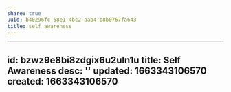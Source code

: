 ```yaml
---
share: true
uuid: b40296fc-58e1-4bc2-aab4-b8b0767fa643
title: self awareness
---
```

---
id: bzwz9e8bi8zdgix6u2uln1u
title: Self Awareness
desc: ''
updated: 1663343106570
created: 1663343106570
---
